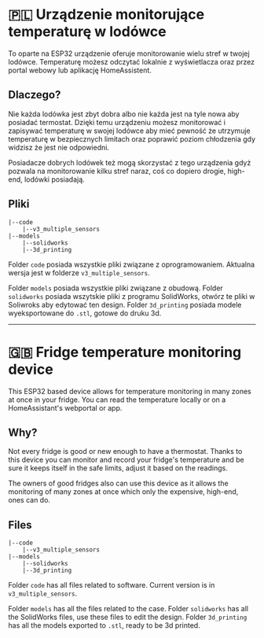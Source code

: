 # 🇵🇱 Urządzenie monitorujące temperaturę w lodówce
To oparte na ESP32 urządzenie oferuje monitorowanie wielu stref w twojej lodówce. Temperaturę możesz odczytać lokalnie z wyświetlacza oraz
przez portal webowy lub aplikację HomeAssistent.

## Dlaczego?
Nie każda lodówka jest zbyt dobra albo nie każda jest na tyle nowa aby posiadać termostat. Dzięki temu urządzeniu możesz monitorować i zapisywać 
temperaturę w swojej lodówce aby mieć pewność że utrzymuje temperaturę w bezpiecznych limitach oraz poprawić poziom chłodzenia gdy widzisz że jest 
nie odpowiedni.

Posiadacze dobrych lodówek też mogą skorzystać z tego urządzenia gdyż pozwala na monitorowanie kilku stref naraz, coś co dopiero drogie, high-end, lodówki 
posiadają.

## Pliki
```
|--code
    |--v3_multiple_sensors
|--models
    |--solidworks
    |--3d_printing
```
Folder ```code``` posiada wszystkie pliki związane z oprogramowaniem. Aktualna wersja jest w folderze ```v3_multiple_sensors```.

Folder ```models``` posiada wszystkie pliki związane z obudową. Folder ```solidworks``` posiada wszytskie pliki z programu SolidWorks, otwórz te pliki 
w Soliwroks aby edytować ten design. Folder ```3d_printing``` posiada modele wyeksportowane do ```.stl```, gotowe do druku 3d.

---
# 🇬🇧 Fridge temperature monitoring device
This ESP32 based device allows for temperature monitoring in many zones at once in your fridge. You can read the temperature locally or on a HomeAssistant's
webportal or app.

## Why?
Not every fridge is good or new enough to have a thermostat. Thanks to this device you can monitor and record your fridge's temperature and be sure it
keeps itself in the safe limits, adjust it based on the readings.

The owners of good fridges also can use this device as it allows the monitoring of many zones at once which only the expensive, high-end, ones can do.

## Files
```
|--code
    |--v3_multiple_sensors
|--models
    |--solidworks
    |--3d_printing
```
Folder ```code``` has all files related to software. Current version is in ```v3_multiple_sensors```.

Folder ```models``` has all the files related to the case. Folder ```solidworks``` has all the SolidWorks files, use these files to edit the design.
Folder ```3d_printing``` has all the models exported to ```.stl```, ready to be 3d printed.
